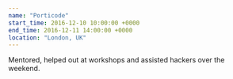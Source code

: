```yaml
---
name: "Porticode"
start_time: 2016-12-10 10:00:00 +0000
end_time: 2016-12-11 14:00:00 +0000
location: "London, UK"
---
```


Mentored, helped out at workshops and assisted hackers over the weekend.
